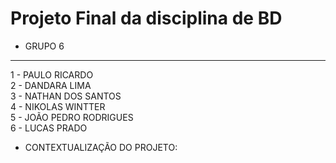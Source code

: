 # Projeto Final da disciplina de BD

* GRUPO 6
---------------------------
1 - PAULO RICARDO <br>
2 - DANDARA LIMA <br>
3 - NATHAN DOS SANTOS <br>
4 - NIKOLAS WINTTER <br>
5 - JOÃO PEDRO RODRIGUES <br>
6 - LUCAS PRADO <br>

* CONTEXTUALIZAÇÃO DO PROJETO:
